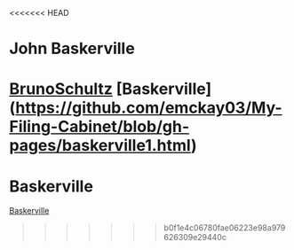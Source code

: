 <<<<<<< HEAD
# John Baskerville

[BrunoSchultz](https://emckay03.github.io/My-Filing-Cabinet/BrunoSchultz.html) 
[Baskerville] (https://github.com/emckay03/My-Filing-Cabinet/blob/gh-pages/baskerville1.html)
=======
# Baskerville

[Baskerville](https://github.com/emckay03/My-Filing-Cabinet/blob/gh-pages/baskerville1.html)
>>>>>>> b0f1e4c06780fae06223e98a979626309e29440c


